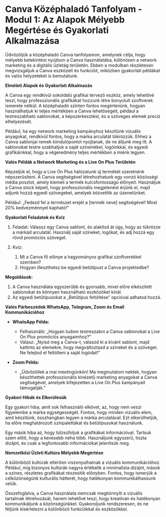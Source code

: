 # **Canva Középhaladó Tanfolyam - Modul 1: Az Alapok Mélyebb Megértése és Gyakorlati Alkalmazása**

Üdvözöljük a középhaladó Canva tanfolyamon, amelynek célja, hogy mélyebb betekintést nyújtson a Canva használatába, különösen a network marketing és a digitális üzletág területén. Ebben a modulban részletesen megvizsgáljuk a Canva eszközeit és funkcióit, miközben gyakorlati példákat és valós helyzeteket is bemutatunk.

**Elméleti Alapok és Gyakorlati Alkalmazás**

A Canva egy rendkívül sokoldalú grafikai tervező eszköz, amely lehetővé teszi, hogy professzionális grafikákat hozzunk létre bonyolult szoftverek ismerete nélkül. A középhaladó szinten fontos megértenünk, hogyan használhatjuk ki teljes mértékben a Canva lehetőségeit, például a testreszabható sablonokat, a képszerkesztést, és a szöveges elemek precíz elhelyezését.

Például, ha egy network marketing kampányhoz készítünk vizuális anyagokat, rendkívül fontos, hogy a márka arculatát tükrözzük. Ehhez a Canva sablonjai remek kiindulópontot nyújtanak, de ne álljunk meg itt. A sablonokat testre szabhatjuk a saját színeinkkel, logóinkkal, és egyedi grafikáinkkal, hogy a végeredmény teljes mértékben a miénk legyen.

**Valós Példák a Network Marketing és a Live On Plus Területén**

Képzeljük el, hogy a Live On Plus hálózatunk új termékét szeretnénk népszerűsíteni. A Canva segítségével létrehozhatunk egy vonzó közösségi média posztot, amely kiemeli a termék kulcsfontosságú előnyeit. Használjuk a Canva stock képeit, hogy professzionális megjelenést érjünk el, majd adjunk hozzá egyedi szövegeket, amelyek közvetítik az üzenetünket.

Például: „Fedezd fel a természet erejét a [termék neve] segítségével! Most 20% kedvezménnyel kapható!”

**Gyakorlati Feladatok és Kvíz**

1. Feladat: Válassz egy Canva sablont, és alakítsd át úgy, hogy az tükrözze a márkád arculatát. Használj saját színeket, logókat, és adj hozzá egy rövid promóciós szöveget.

2. Kvíz: 
   1. Mi a Canva fő előnye a hagyományos grafikai szoftverekkel szemben?
   2. Hogyan illeszthetsz be egyedi betűtípust a Canva projektedbe?

**Megoldások:**
1. A Canva használata egyszerűbb és gyorsabb, mivel előre elkészített sablonokat és könnyen használható eszközöket kínál.
2. Az egyedi betűtípusokat a „Betűtípus feltöltése” opcióval adhatod hozzá.

**Valós Párbeszédek WhatsApp, Telegram, Zoom és Email Kommunikációhoz**

- **WhatsApp Példa:**
  - Felhasználó: „Hogyan tudom testreszabni a Canva sablonokat a Live On Plus promóciós anyagaimhoz?”
  - Válasz: „Nyisd meg a Canva-t, válaszd ki a kívánt sablont, majd kattints az elemekre, hogy megváltoztasd a színeket és a szöveget. Ne felejtsd el feltölteni a saját logódat!”

- **Zoom Példa:**
  - „Üdvözöllek a mai meetingünkön! Ma megmutatom nektek, hogyan készíthettek professzionális kinézetű marketing anyagokat a Canva segítségével, amelyek kifejezetten a Live On Plus kampányait támogatják.”

**Gyakori Hibák és Elkerülésük**

Egy gyakori hiba, amit sok felhasználó elkövet, az, hogy nem veszi figyelembe a márka egységességét. Fontos, hogy minden vizuális elem, amit készítünk, összhangban legyen a márka arculatával. Ezt elkerülhetjük, ha előre meghatározott színpalettákat és betűtípusokat használunk.

Egy másik hiba az, hogy túlzsúfoljuk a grafikákat információval. Tartsuk szem előtt, hogy a kevesebb néha több. Használjunk egyszerű, tiszta dizájnt, és csak a legfontosabb információkat jelenítsük meg.

**Nemzetközi Üzleti Kultúra Mélyebb Megértése**

A különböző kultúrák eltérően viszonyulhatnak a vizuális kommunikációhoz. Például, míg bizonyos kultúrák nagyra értékelik a minimalista dizájnt, mások a színes, részletes grafikákat részesítik előnyben. Fontos, hogy ismerjük a célközönségünk kulturális hátterét, hogy hatékonyan kommunikálhassunk velük.

Összefoglalva, a Canva használata nemcsak megkönnyíti a vizuális tartalmak létrehozását, hanem lehetővé teszi, hogy kreatívan és hatékonyan kommunikáljunk a közönségünkkel. Gyakoroljunk rendszeresen, és ne féljünk kísérletezni a különböző funkciókkal és eszközökkel.